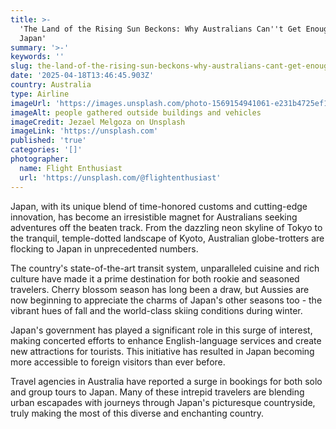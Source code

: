```yaml
---
title: >-
  'The Land of the Rising Sun Beckons: Why Australians Can''t Get Enough of
  Japan'
summary: '>-'
keywords: ''
slug: the-land-of-the-rising-sun-beckons-why-australians-cant-get-enough-of-japan
date: '2025-04-18T13:46:45.903Z'
country: Australia
type: Airline
imageUrl: 'https://images.unsplash.com/photo-1569154941061-e231b4725ef1'
imageAlt: people gathered outside buildings and vehicles
imageCredit: Jezael Melgoza on Unsplash
imageLink: 'https://unsplash.com'
published: 'true'
categories: '[]'
photographer:
  name: Flight Enthusiast
  url: 'https://unsplash.com/@flightenthusiast'
---
```








Japan, with its unique blend of time-honored customs and cutting-edge innovation, has become an irresistible magnet for Australians seeking adventures off the beaten track. From the dazzling neon skyline of Tokyo to the tranquil, temple-dotted landscape of Kyoto, Australian globe-trotters are flocking to Japan in unprecedented numbers.

The country's state-of-the-art transit system, unparalleled cuisine and rich culture have made it a prime destination for both rookie and seasoned travelers. Cherry blossom season has long been a draw, but Aussies are now beginning to appreciate the charms of Japan's other seasons too - the vibrant hues of fall and the world-class skiing conditions during winter.

Japan's government has played a significant role in this surge of interest, making concerted efforts to enhance English-language services and create new attractions for tourists. This initiative has resulted in Japan becoming more accessible to foreign visitors than ever before.

Travel agencies in Australia have reported a surge in bookings for both solo and group tours to Japan. Many of these intrepid travelers are blending urban escapades with journeys through Japan's picturesque countryside, truly making the most of this diverse and enchanting country.
